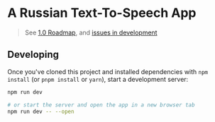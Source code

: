 # A Russian Text-To-Speech App
> See [1.0 Roadmap](https://github.com/jordanhailey/russian-tts-pwa/milestone/1), and [issues in development](https://github.com/jordanhailey/russian-tts-pwa/issues?q=is%3Aissue+is%3Aopen+label%3Aroadmap)

## Developing
Once you've cloned this project and installed dependencies with `npm install` (or `pnpm install` or `yarn`), start a development server:

```bash
npm run dev

# or start the server and open the app in a new browser tab
npm run dev -- --open
```

<!--## Building-->
<!--TODO-->
